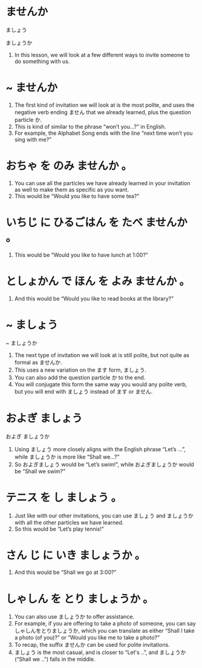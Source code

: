 # ませんか

ましょう  

ましょうか    

1. In this lesson, we will look at a few different ways to invite someone to do something with us.

# ~ ませんか

1. The first kind of invitation we will look at is the most polite, and uses the negative verb ending ません that we already learned, plus the question particle か.
2. This is kind of similar to the phrase “won’t you…?” in English.
3. For example, the Alphabet Song ends with the line “next time won’t you sing with me?”  

# おちゃ  を  のみ ませんか 。

1. You can use all the particles we have already learned in your invitation as well to make them as specific as you want.
2. This would be “Would you like to have some tea?”  

# いちじ  に  ひるごはん  を  たべ ませんか 。

1. This would be “Would you like to have lunch at 1:00?”  

# としょかん  で  ほん  を  よみ ませんか 。

1. And this would be “Would you like to read books at the library?”

# ~ ましょう

 ~ ましょうか         

1. The next type of invitation we will look at is still polite, but not quite as formal as ませんか.
2. This uses a new variation on the ます form, ましょう.
3. You can also add the question particle か to the end.
4. You will conjugate this form the same way you would any polite verb, but you will end with ましょう instead of ます or ません.

# およぎ ましょう

およぎ ましょうか

1. Using ましょう more closely aligns with the English phrase “Let’s …”, while ましょうか is more like “Shall we…?”  
2. So およぎましょう would be “Let’s swim!”, while およぎましょうか would be “Shall we swim?” 

# テニス  を  し ましょう 。

1.  Just like with our other invitations, you can use ましょう and ましょうか with all the other particles we have learned.
2. So this would be “Let’s play tennis!”  

# さん  じ  に  いき ましょうか 。

1. And this would be “Shall we go at 3:00?”  

# しゃしん  を  とり ましょうか 。

1. You can also use ましょうか to offer assistance.
2. For example, if you are offering to take a photo of someone, you can say しゃしんをとりましょうか, which you can translate as either “Shall I take a photo (of you)?” or “Would you like me to take a photo?”
3. To recap, the suffix ませんか can be used for polite invitations.
4. ましょう is the most casual, and is closer to “Let's ..”, and ましょうか (“Shall we ..”) falls in the middle.